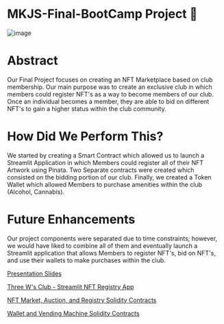 # MKJS-Final-BootCamp Project 🎉

![image](https://cdn.cnn.com/cnnnext/dam/assets/140610122217-private-memberships-clubs-roponggi-hills-club-horizontal-large-gallery.jpg)


# Abstract 
Our Final Project focuses on creating an NFT Marketplace based on club membership. Our main purpose was to create an exclusive club in which members could register NFT's as a way to become members of our club. Once an individual becomes a member, they are able to bid on different NFT's to gain a higher status within the club community. 
# How Did We Perform This? 
We started by creating a Smart Contract which allowed us to launch a Streamlit Application in which Members could register all of their NFT Artwork using Pinata. Two Separate contracts were created which consisted on the bidding portion of our club. Finally, we created a Token Wallet which allowed Members to purchase amenities within the club (Alcohol, Cannabis).
# Future Enhancements 
Our project components were separated due to time constraints; however, we would have liked to combine all of them and eventually launch a Streamlit application that allows Members to register NFT's, bid on NFT's, and use their wallets to make purchases within the club. 

[Presentation Slides](https://docs.google.com/presentation/d/1H7BkBba_qdE8XagDJPo2pHLy_bXOZvWvfeUqh-CvnlY/edit#slide=id.g1496bdfdaf8_0_3)

[Three W's Club - Streamlit NFT Registry App](https://github.com/themichaelfoley/MKJS-Final-Project/blob/main/TWC_NFT/app.py) 

[NFT Market, Auction, and Registry Solidity Contracts](https://github.com/themichaelfoley/MKJS-Final-Project/tree/main/TWC_NFT/contracts) 

[Wallet and Vending Machine Solidity Contracts](https://github.com/themichaelfoley/MKJS-Final-Project/tree/main/P3%20%20TWClub) 
